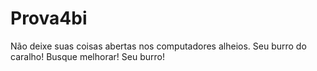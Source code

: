 # Prova4bi 
Não deixe suas coisas abertas nos computadores alheios. Seu burro do caralho!
Busque melhorar! Seu burro!
